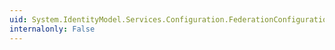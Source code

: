 ```yaml
---
uid: System.IdentityModel.Services.Configuration.FederationConfiguration.ServiceCertificate
internalonly: False
---
```

